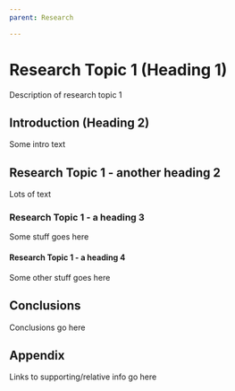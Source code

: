 ```yaml
---
parent: Research

---
```

# Research Topic 1 (Heading 1)

Description of research topic 1

## Introduction (Heading 2)

Some intro text

## Research Topic 1 - another heading 2

 Lots of text

### Research Topic 1 - a heading 3

Some stuff goes here

#### Research Topic 1 - a heading 4

Some other stuff goes here

## Conclusions

Conclusions go here

## Appendix

Links to supporting/relative info go here
